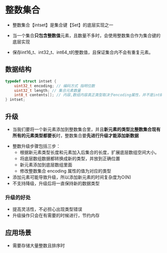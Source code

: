 ﻿



# 整数集合

* 整数集合【intset】是集合键【Set】的底层实现之一
* 当一个集合**只包含整数值**元素，且数量不多时，会使用整数集合作为集合键的底层实现

* 保存int16_t、int32_t、int64_t的整数值，且保证集合内不会有重复元素。

## 数据结构

```c
typedef struct intset {
    uint32_t encoding; // 编码方式 指明位数
    uint32_t length; // 集合元素数量
    int8_t contents[]; // 内容,数组内容真正类型取决于encoding属性，并不是int8_t。按照从小到排序，没有重复
} intset;

```



## 升级

* 当我们要将一个新元素添加到整数集合里，并且**新元素的类型比整数集合现有所有的元素类型都要长**时，整数集合要**先进行升级才能添加新数据**

- 整数升级步骤包括三步：
  - 根据新元素类型长度和元素加入后集合的长度，扩展底层数组空间大小。
  - 将底层数组数据都转换成新的类型，并放到正确位置
  - 新元素添加到底层数组里面
  - 修改整数集合 encoding 属性的值为对应的类型
- 添加元素可能导致升级，所以添加新元素的时间复杂度为O(N)
- 不支持降级，升级后将一直保持新的数据类型



### 升级的好处

- 提高灵活性，不必担心出现类型错误
- 升级操作只会在有需要的时候进行，节约内存



## 应用场景

* 需要存储大量整数且排序时
